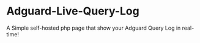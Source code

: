 # Adguard-Live-Query-Log
A Simple self-hosted php page that show your Adguard Query Log in real-time!
